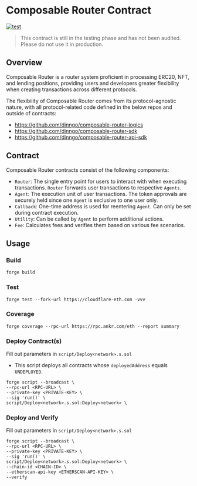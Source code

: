 # Composable Router Contract

[![test](https://github.com/dinngo/composable-router-contract/actions/workflows/test.yml/badge.svg)](https://github.com/dinngo/composable-router-contract/actions/workflows/test.yml)

> This contract is still in the testing phase and has not been audited. Please do not use it in production.

## Overview

Composable Router is a router system proficient in processing ERC20, NFT, and lending positions, providing users and developers greater flexibility when creating transactions across different protocols.

The flexibility of Composable Router comes from its protocol-agnostic nature, with all protocol-related code defined in the below repos and outside of contracts:

- https://github.com/dinngo/composable-router-logics
- https://github.com/dinngo/composable-router-sdk
- https://github.com/dinngo/composable-router-api-sdk

## Contract

Composable Router contracts consist of the following components:

- `Router`: The single entry point for users to interact with when executing transactions. `Router` forwards user transactions to respective `Agents`.
- `Agent`: The execution unit of user transactions. The token approvals are securely held since one `Agent` is exclusive to one user only.
- `Callback`: One-time address is used for reentering `Agent`. Can only be set during contract execution.
- `Utility`: Can be called by `Agent` to perform additional actions.
- `Fee`: Calculates fees and verifies them based on various fee scenarios.

## Usage

### Build

`forge build`

### Test

`forge test --fork-url https://cloudflare-eth.com -vvv`

### Coverage

`forge coverage --rpc-url https://rpc.ankr.com/eth --report summary`

### Deploy Contract(s)

Fill out parameters in `script/Deploy<network>.s.sol`

- This script deploys all contracts whose `deployedAddress` equals `UNDEPLOYED`.

```console
forge script --broadcast \
--rpc-url <RPC-URL> \
--private-key <PRIVATE-KEY> \
--sig 'run()' \
script/Deploy<network>.s.sol:Deploy<network> \
```

### Deploy and Verify

Fill out parameters in `script/Deploy<network>.s.sol`

```console
forge script --broadcast \
--rpc-url <RPC-URL> \
--private-key <PRIVATE-KEY> \
--sig 'run()' \
script/Deploy<network>.s.sol:Deploy<network> \
--chain-id <CHAIN-ID> \
--etherscan-api-key <ETHERSCAN-API-KEY> \
--verify
```
